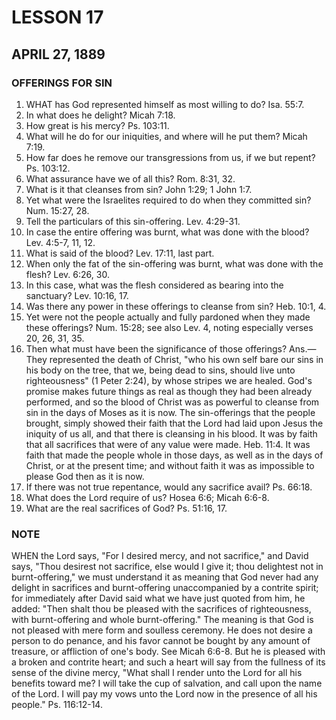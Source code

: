# LESSON 17
## APRIL 27, 1889

### OFFERINGS FOR SIN

1. WHAT has God represented himself as most willing to do? Isa. 55:7.
2. In what does he delight? Micah 7:18.
3. How great is his mercy? Ps. 103:11.
4. What will he do for our iniquities, and where will he put them? Micah 7:19.
5. How far does he remove our transgressions from us, if we but repent? Ps. 103:12.
6. What assurance have we of all this? Rom. 8:31, 32.
7. What is it that cleanses from sin? John 1:29; 1 John 1:7.
8. Yet what were the Israelites required to do when they committed sin? Num. 15:27, 28.
9. Tell the particulars of this sin-offering. Lev. 4:29-31.
10. In case the entire offering was burnt, what was done with the blood? Lev. 4:5-7, 11, 12.
11. What is said of the blood? Lev. 17:11, last part.
12. When only the fat of the sin-offering was burnt, what was done with the flesh? Lev. 6:26, 30.
13. In this case, what was the flesh considered as bearing into the sanctuary? Lev. 10:16, 17.
14. Was there any power in these offerings to cleanse from sin? Heb. 10:1, 4.
15. Yet were not the people actually and fully pardoned when they made these offerings? Num. 15:28; see also Lev. 4, noting especially verses 20, 26, 31, 35.
16. Then what must have been the significance of those offerings? Ans.—They represented the death of Christ, "who his own self bare our sins in his body on the tree, that we, being dead to sins, should live unto righteousness" (1 Peter 2:24), by whose stripes we are healed. God's promise makes future things as real as though they had been already performed, and so the blood of Christ was as powerful to cleanse from sin in the days of Moses as it is now. The sin-offerings that the people brought, simply showed their faith that the Lord had laid upon Jesus the iniquity of us all, and that there is cleansing in his blood. It was by faith that all sacrifices that were of any value were made. Heb. 11:4. It was faith that made the people whole in those days, as well as in the days of Christ, or at the present time; and without faith it was as impossible to please God then as it is now.
17. If there was not true repentance, would any sacrifice avail? Ps. 66:18.
18. What does the Lord require of us? Hosea 6:6; Micah 6:6-8.
19. What are the real sacrifices of God? Ps. 51:16, 17.

### NOTE

WHEN the Lord says, "For I desired mercy, and not sacrifice," and David says, "Thou desirest not sacrifice, else would I give it; thou delightest not in burnt-offering," we must understand it as meaning that God never had any delight in sacrifices and burnt-offering unaccompanied by a contrite spirit; for immediately after David said what we have just quoted from him, he added: "Then shalt thou be pleased with the sacrifices of righteousness, with burnt-offering and whole burnt-offering." The meaning is that God is not pleased with mere form and soulless ceremony. He does not desire a person to do penance, and his favor cannot be bought by any amount of treasure, or affliction of one's body. See Micah 6:6-8. But he is pleased with a broken and contrite heart; and such a heart will say from the fullness of its sense of the divine mercy, "What shall I render unto the Lord for all his benefits toward me? I will take the cup of salvation, and call upon the name of the Lord. I will pay my vows unto the Lord now in the presence of all his people." Ps. 116:12-14.
